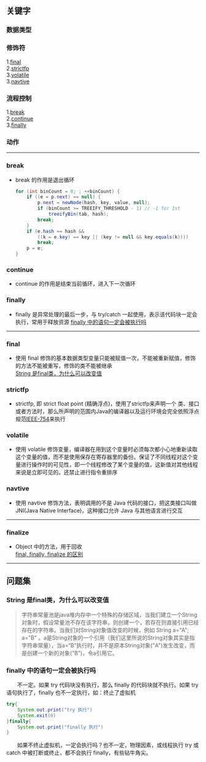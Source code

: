 ## 关键字

### 数据类型

### 修饰符
1.[final](#final)  
2.[strictfp](#strictfp)  
3.[volatile](#volatile)  
3.[navtive](#navtive)  

### 流程控制
1.[break](#break)  
2.[continue](#continue)  
3.[finally](#finally)  

### 动作

***

### break
- break 的作用是退出循环
    ```java
    for (int binCount = 0; ; ++binCount) {
        if ((e = p.next) == null) {
            p.next = newNode(hash, key, value, null);
            if (binCount >= TREEIFY_THRESHOLD - 1) // -1 for 1st
                treeifyBin(tab, hash);
            break;
        }
        if (e.hash == hash &&
            ((k = e.key) == key || (key != null && key.equals(k))))
            break;
        p = e;
    }
    ```

### continue
- continue 的作用是结束当前循环，进入下一次循环

### finally
- finally 是异常处理的最后一步，与 try/catch 一起使用，表示该代码块一定会执行，常用于释放资源
[finally 中的语句一定会被执行吗]()

***

### final
- 使用 final 修饰的基本数据类型变量只能被赋值一次，不能被重新赋值，修饰的方法不能被重写，修饰的类不能被继承  
[String 是final类，为什么可以改变值](#String-是final类，为什么可以改变值)

### strictfp
- strictfp, 即 strict float point (精确浮点)，使用了strictfp来声明一个 类、接口或者方法时，那么所声明的范围内Java的编译器以及运行环境会完全依照浮点规范[IEEE-754](https://baike.baidu.com/item/IEEE%20754/3869922?fr=aladdin)来执行

### volatile
- 使用 volatile 修饰变量，编译器在用到这个变量时必须每次都小心地重新读取这个变量的值，而不是使用保存在寄存器里的备份。保证了不同线程对这个变量进行操作时的可见性，即一个线程修改了某个变量的值，这新值对其他线程来说是立即可见的。还禁止进行指令重排序

### navtive
- 使用 navtive 修饰方法，表明调用的不是 Java 代码的接口，把这类接口叫做 JNI(Java Native Interface)，这种接口允许 Java 与其他语言进行交互

***

### finalize
- Object 中的方法，用于回收  
[final, finally, finalize 的区别](https://www.cnblogs.com/ktao/p/8586966.html)


***
## 问题集

### String 是final类，为什么可以改变值
>字符串常量池是java堆内存中一个特殊的存储区域，当我们建立一个String对象时，假设常量池不存在该字符串，则创建一个，若存在则直接引用已经存在的字符串。当我们对String对象值改变的时候，例如 String a="A"; a="B" 。a是String对象的一个引用（我们这里所说的String对象其实是指字符串常量），当a=“B”执行时，并不是原本String对象("A")发生改变，而是创建一个新的对象("B")，令a引用它。  
  
  
### finally 中的语句一定会被执行吗
&emsp;&emsp;不一定。如果 try 代码块没有执行，那么 finally 的代码块就不执行。如果 try 语句执行了，finally 也不一定执行，如：终止了虚拟机
```java
try{
    System.out.print("try 执行")
    System.exit(0)
}finally{
    System.out.print("finally 执行")
}
```
&emsp;&emsp;如果不终止虚拟机，一定会执行吗？也不一定，物理因素，或线程执行 try 或 catch 中被打断或终止，都不会执行 finally，有些钻牛角尖。